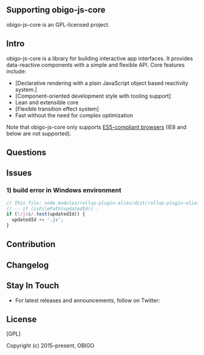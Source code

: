 ## Supporting obigo-js-core

obigo-js-core is an GPL-licensed project.


## Intro

obigo-js-core is a library for building interactive app interfaces. It provides data-reactive components with a simple and flexible API. Core features include:

- [Declarative rendering with a plain JavaScript object based reactivity system.]
- [Component-oriented development style with tooling support]
- Lean and extensible core
- [Flexible transition effect system]
- Fast without the need for complex optimization

Note that obigo-js-core only supports [ES5-compliant browsers](http://kangax.github.io/compat-table/es5/) (IE8 and below are not supported).

## Questions


## Issues

### 1) build error in Windows environment

``` js
// This file: node_modules/rollup-plugin-alias/dist/rollup-plugin-alias.js
// -- if (isFilePath(updatedId)) .
if (!/js$/.test(updatedId)) {
  updatedId += '.js';
}
```


## Contribution


## Changelog



## Stay In Touch

- For latest releases and announcements, follow on Twitter:

## License

[GPL]

Copyright (c) 2015-present, OBIGO

